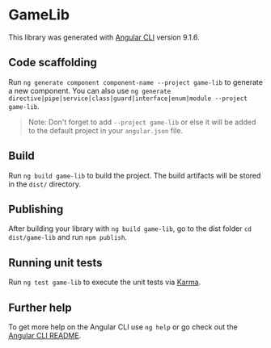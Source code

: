 # GameLib

This library was generated with [Angular CLI](https://github.com/angular/angular-cli) version 9.1.6.

## Code scaffolding

Run `ng generate component component-name --project game-lib` to generate a new component. You can also use `ng generate directive|pipe|service|class|guard|interface|enum|module --project game-lib`.
> Note: Don't forget to add `--project game-lib` or else it will be added to the default project in your `angular.json` file. 

## Build

Run `ng build game-lib` to build the project. The build artifacts will be stored in the `dist/` directory.

## Publishing

After building your library with `ng build game-lib`, go to the dist folder `cd dist/game-lib` and run `npm publish`.

## Running unit tests

Run `ng test game-lib` to execute the unit tests via [Karma](https://karma-runner.github.io).

## Further help

To get more help on the Angular CLI use `ng help` or go check out the [Angular CLI README](https://github.com/angular/angular-cli/blob/master/README.md).
